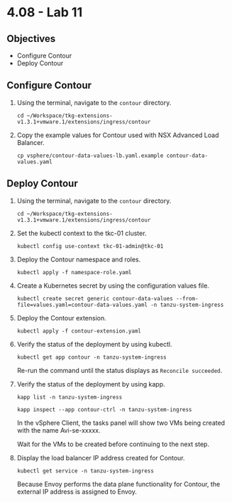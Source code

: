 # 4.08 - Lab 11

## Objectives

- Configure Contour
- Deploy Contour

## Configure Contour

1. Using the terminal, navigate to the `contour` directory.

    `cd ~/Workspace/tkg-extensions-v1.3.1+vmware.1/extensions/ingress/contour`

2. Copy the example values for Contour used with NSX Advanced Load Balancer.

    `cp vsphere/contour-data-values-lb.yaml.example contour-data-values.yaml`

## Deploy Contour

1. Using the terminal, navigate to the `contour` directory.

    `cd ~/Workspace/tkg-extensions-v1.3.1+vmware.1/extensions/ingress/contour`

2. Set the kubectl context to the tkc-01 cluster.

    `kubectl config use-context tkc-01-admin@tkc-01`

3. Deploy the Contour namespace and roles.

    `kubectl apply -f namespace-role.yaml`

4. Create a Kubernetes secret by using the configuration values file.

    `kubectl create secret generic contour-data-values --from-file=values.yaml=contour-data-values.yaml -n tanzu-system-ingress`

5. Deploy the Contour extension.

    `kubectl apply -f contour-extension.yaml`

6. Verify the status of the deployment by using kubectl.

    `kubectl get app contour -n tanzu-system-ingress`

    Re-run the command until the status displays as `Reconcile succeeded`.

7. Verify the status of the deployment by using kapp.

    `kapp list -n tanzu-system-ingress`

    `kapp inspect --app contour-ctrl -n tanzu-system-ingress`

    In the vSphere Client, the tasks panel will show two VMs being created with the name Avi-se-xxxxx.

    Wait for the VMs to be created before continuing to the next step.

8. Display the load balancer IP address created for Contour.

    `kubectl get service -n tanzu-system-ingress`

    Because Envoy performs the data plane functionality for Contour, the external IP address is assigned to Envoy.
